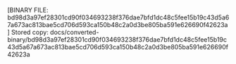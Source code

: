 [BINARY FILE: bd98d3a97ef28301cd90f034693238f376dae7bfd1dc48c5fee15b19c43d5a67a673ac813bae5cd706d593ca150b48c2a0d3be805ba591e626690f42623a]
Stored copy: docs/converted-binary/bd98d3a97ef28301cd90f034693238f376dae7bfd1dc48c5fee15b19c43d5a67a673ac813bae5cd706d593ca150b48c2a0d3be805ba591e626690f42623a
